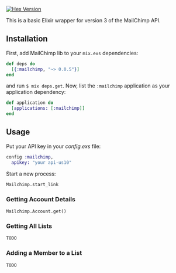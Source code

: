[![Hex Version](http://img.shields.io/hexpm/v/mailchimp.svg)](https://hex.pm/packages/mailchimp)

This is a basic Elixir wrapper for version 3 of the MailChimp API.

## Installation

First, add MailChimp lib to your `mix.exs` dependencies:

```elixir
def deps do
  [{:mailchimp, "~> 0.0.5"}]
end
```

and run `$ mix deps.get`. Now, list the `:mailchimp` application as your
application dependency:

```elixir
def application do
  [applications: [:mailchimp]]
end
```

## Usage

Put your API key in your *config.exs* file:

```elixir
config :mailchimp,
  apikey: "your api-us10"
```

Start a new process:  

    Mailchimp.start_link

### Getting Account Details

    Mailchimp.Account.get()

### Getting All Lists

    TODO

### Adding a Member to a List

    TODO
